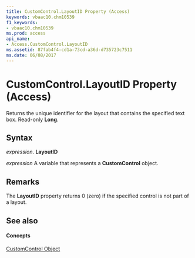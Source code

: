 ```yaml
---
title: CustomControl.LayoutID Property (Access)
keywords: vbaac10.chm10539
f1_keywords:
- vbaac10.chm10539
ms.prod: access
api_name:
- Access.CustomControl.LayoutID
ms.assetid: 87fab4f4-cd1a-73cd-a36d-d735723c7511
ms.date: 06/08/2017
---
```



# CustomControl.LayoutID Property (Access)

Returns the unique identifier for the layout that contains the specified text box. Read-only  **Long**.


## Syntax

 _expression_. **LayoutID**

 _expression_ A variable that represents a **CustomControl** object.


## Remarks

The  **LayoutID** property returns 0 (zero) if the specified control is not part of a layout.


## See also


#### Concepts


[CustomControl Object](customcontrol-object-access.md)

